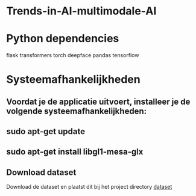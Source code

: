 # Trends-in-AI-multimodale-AI

# Python dependencies
flask
transformers
torch
deepface
pandas
tensorflow

# Systeemafhankelijkheden
## Voordat je de applicatie uitvoert, installeer je de volgende systeemafhankelijkheden:
## sudo apt-get update
## sudo apt-get install libgl1-mesa-glx
## Download dataset
Download de dataset en plaatst dit bij het project directory
[dataset](https://www.kaggle.com/datasets/hereisburak/pins-face-recognition)
